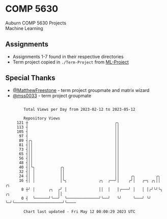# COMP 5630
Auburn COMP 5630 Projects  
Machine Learning

## Assignments
- Assignments 1-7 found in their respective directories
- Term project copied in `./Term-Project` from [ML-Project](https://github.com/wumphlett/ML-Project)

## Special Thanks
- [@MatthewFreestone](https://github.com/MatthewFreestone) - term project groupmate and matrix wizard
- [@mss0033](https://github.com/mss0033) - term project groupmate

```

        Total Views per Day from 2023-02-12 to 2023-05-12

        Repository Views
     121 ┼                                      ╭╮
     113 ┤                                      ││
     105 ┤                                      ││
      97 ┤                                      ││
      89 ┤╭╮                                    ││
      81 ┤││                                    ││
      73 ┤││                                    ││
      65 ┤││                                    ││
      56 ┤││                                    ││
      48 ┤││                                    ││
      40 ┤│╰╮           ╭╮                      ││
      32 ┤│ │           ││                      ││
      24 ┤│ │           ││                      ││     ╭╮         ╭╮
      16 ┤│ │           │╰╮              ╭╮  ╭──╯│    ╭╯│   ╭─╮ ╭╮││                         ╭╮
       8 ┼╯ │      ╭╮  ╭╯ │              ││  │   │╭───╯ │   │ │╭╯╰╯╰╮ ╭╮                     ││
       0 ┤  ╰──────╯╰──╯  ╰──────────────╯╰──╯   ╰╯     ╰───╯ ╰╯    ╰─╯╰─────────────────────╯╰────

        Chart last updated - Fri May 12 00:00:29 2023 UTC
        
```

